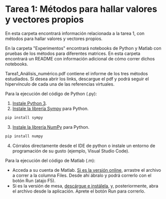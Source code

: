 # Tarea 1: Métodos para hallar valores y vectores propios

En esta carpeta encontrará información relacionada a la tarea 1, con métodos para hallar valores y vectores propios.

En la carpeta "Experimentos" encontrará notebooks de Python y Matlab con pruebas de los métodos para diferentes matrices. En esta carpeta encontrará un README con información adicional de cómo correr dichos notebooks.

Tarea1_Análisis_numérico.pdf contiene el informe de los tres métodos estudiados. Si desea abrir los links, descargue el pdf y podrá seguir el hipervínculo de cada una de las referencias virtuales. 

Para la ejecución del código de Python (.py):

1. [Instale Python 3](https://www.python.org/downloads/ "Install Python").
2. [Instale la librería Sympy](https://docs.sympy.org/latest/install.html) para Python.
```bash
pip install sympy
```
3. [Instale la librería NumPy](https://numpy.org/install/) para Python.
```bash
pip install numpy
```
4. Córralos directamente desde el IDE de python o instale un entorno de programación de su gusto (ejemplo, Visual Studio Code).

Para la ejecución del código de Matlab (.m):

* Acceda a su cuenta de Matlab. [Si es la versión online](https://matlab.mathworks.com/), arrastre el archivo a correr a la columna Files. Desde ahí
ábralo y podrá correrlo con el botón Run (atajo F5).
* Si es la versión de mesa, [descárgue e instálela](https://la.mathworks.com/help/install/ug/install-products-with-internet-connection.html), y, posteriormente, abra el archivo desde la aplicación. Aprete el botón Run para correrlo.
